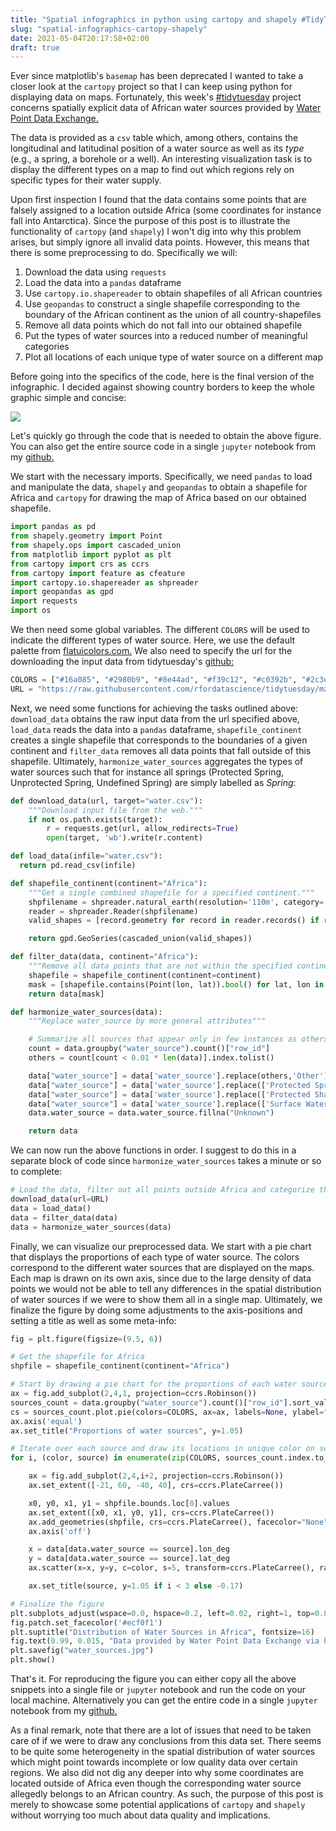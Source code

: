 ```yaml
---
title: "Spatial infographics in python using cartopy and shapely #TidyTuesday"
slug: "spatial-infographics-cartopy-shapely"
date: 2021-05-04T20:17:58+02:00
draft: true
---
```

Ever since matplotlib's `basemap` has been deprecated I wanted to take a closer look at the `cartopy` project so that I can keep using python for displaying data on maps.
Fortunately, this week's [#tidytuesday](https://github.com/rfordatascience/tidytuesday) project concerns spatially explicit data of African water sources provided by [Water Point Data Exchange.](https://data.waterpointdata.org/dataset/Water-Point-Data-Exchange-WPDx-Basic-/jfkt-jmqa)

The data is provided as a `csv` table which, among others, contains the longitudinal and latitudinal position of a water source as well as its *type* (e.g., a spring, a borehole or a well). An interesting visualization task is to display the different types on a map to find out which regions rely on specific types for their water supply.

Upon first inspection I found that the data contains some points that are falsely assigned to a location outside Africa (some coordinates for instance fall into Antarctica). Since the purpose of this post is to illustrate the functionality of `cartopy` (and `shapely`) I won't dig into why this problem arises, but simply ignore all invalid data points. However, this means that there is some preprocessing to do. Specifically we will:

1. Download the data using `requests`
2. Load the data into a `pandas` dataframe
3. Use `cartopy.io.shapereader` to obtain shapefiles of all African countries
4. Use `geopandas` to construct a single shapefile corresponding to the boundary of the African continent as the union of all country-shapefiles  
5. Remove all data points which do not fall into our obtained shapefile
6. Put the types of water sources into a reduced number of meaningful categories
7. Plot all locations of each unique type of water source on a different map

Before going into the specifics of the code, here is the final version of the infographic. I decided against showing country borders to keep the whole graphic simple and concise:

![](/img/water_sources.jpg)

Let's quickly go through the code that is needed to obtain the above figure. You can also get the entire source code in a single `jupyter` notebook from my [github.](https://github.com/marcwie/tidytuesday-challenges/blob/master/TidyTuesday%20Week%2019%202021%20-%20Water%20Sources.ipynb)

We start with the necessary imports. Specifically, we need `pandas` to load and manipulate the data, `shapely` and `geopandas` to obtain a shapefile for Africa and `cartopy` for drawing the map of Africa based on our obtained shapefile.

```python
import pandas as pd
from shapely.geometry import Point
from shapely.ops import cascaded_union
from matplotlib import pyplot as plt
from cartopy import crs as ccrs
from cartopy import feature as cfeature
import cartopy.io.shapereader as shpreader
import geopandas as gpd
import requests
import os
```
We then need some global variables. The different `COLORS` will be used to indicate the different types of water source. Here, we use the default palette from [flatuicolors.com.](https://flatuicolors.com/palette/defo) We also need to specify the url for the downloading the input data from tidytuesday's [github:](https://raw.githubusercontent.com/rfordatascience/tidytuesday/master/data/2021/2021-05-04/water.csv)
```python
COLORS = ["#16a085", "#2980b9", "#8e44ad", "#f39c12", "#c0392b", "#2c3e50", "#95a5a6"]
URL = "https://raw.githubusercontent.com/rfordatascience/tidytuesday/master/data/2021/2021-05-04/water.csv"
```

Next, we need some functions for achieving the tasks outlined above: `download_data` obtains the raw input data from the url specified above, `load_data` reads the data into a `pandas` dataframe, `shapefile_continent` creates a single shapefile that corresponds to the boundaries of a given continent and `filter_data` removes all data points that fall outside of this shapefile. Ultimately, `harmonize_water_sources` aggregates the types of water sources such that for instance all springs (Protected Spring, Unprotected Spring, Undefined Spring) are simply labelled as *Spring*:
```python
def download_data(url, target="water.csv"):
    """Download input file from the web."""
    if not os.path.exists(target):
        r = requests.get(url, allow_redirects=True)
        open(target, 'wb').write(r.content)

def load_data(infile="water.csv"):
  return pd.read_csv(infile)

def shapefile_continent(continent="Africa"):
    """Get a single combined shapefile for a specified continent."""
    shpfilename = shpreader.natural_earth(resolution='110m', category='cultural', name='admin_0_countries')
    reader = shpreader.Reader(shpfilename)
    valid_shapes = [record.geometry for record in reader.records() if record.attributes["CONTINENT"] == continent]

    return gpd.GeoSeries(cascaded_union(valid_shapes))

def filter_data(data, continent="Africa"):
    """Remove all data points that are not within the specified continent."""
    shapefile = shapefile_continent(continent=continent)
    mask = [shapefile.contains(Point(lon, lat)).bool() for lat, lon in zip(data["lat_deg"], data["lon_deg"])]
    return data[mask]

def harmonize_water_sources(data):
    """Replace water_source by more general attributes"""

    # Summarize all sources that appear only in few instances as others
    count = data.groupby("water_source").count()["row_id"]
    others = count[count < 0.01 * len(data)].index.tolist()

    data["water_source"] = data['water_source'].replace(others,'Other')
    data["water_source"] = data['water_source'].replace(['Protected Spring', 'Unprotected Spring', 'Undefined Spring'],'Spring')
    data["water_source"] = data['water_source'].replace(['Protected Shallow Well', 'Unprotected Shallow Well', 'Undefined Shallow Well'],'Shallow Well')
    data["water_source"] = data['water_source'].replace(['Surface Water (River/Stream/Lake/Pond/Dam)'],'Surface Water')
    data.water_source = data.water_source.fillna("Unknown")

    return data
```
We can now run the above functions in order. I suggest to do this in a separate block of code since `harmonize_water_sources` takes a minute or so to complete:
```python
# Load the data, filter out all points outside Africa and categorize the water sources
download_data(url=URL)
data = load_data()
data = filter_data(data)
data = harmonize_water_sources(data)
```
Finally, we can visualize our preprocessed data. We start with a pie chart that displays the proportions of each type of water source. The colors correspond to the different water sources that are displayed on the maps. Each map is drawn on its own axis, since due to the large density of data points we would not be able to tell any differences in the spatial distribution of water sources if we were to show them all in a single map. Ultimately, we finalize the figure by doing some adjustments to the axis-positions and setting a title as well as some meta-info:
```python
fig = plt.figure(figsize=(9.5, 6))

# Get the shapefile for Africa
shpfile = shapefile_continent(continent="Africa")

# Start by drawing a pie chart for the proportions of each water source
ax = fig.add_subplot(2,4,1, projection=ccrs.Robinson())
sources_count = data.groupby("water_source").count()["row_id"].sort_values(ascending=False)
cs = sources_count.plot.pie(colors=COLORS, ax=ax, labels=None, ylabel="", autopct='%1.0f%%', pctdistance=1.18, startangle=220)
ax.axis('equal')
ax.set_title("Proportions of water sources", y=1.05)

# Iterate over each source and draw its locations in unique color on separate maps
for i, (color, source) in enumerate(zip(COLORS, sources_count.index.to_list())):

    ax = fig.add_subplot(2,4,i+2, projection=ccrs.Robinson())
    ax.set_extent([-21, 60, -40, 40], crs=ccrs.PlateCarree())

    x0, y0, x1, y1 = shpfile.bounds.loc[0].values
    ax.set_extent([x0, x1, y0, y1], crs=ccrs.PlateCarree())
    ax.add_geometries(shpfile, crs=ccrs.PlateCarree(), facecolor="None")
    ax.axis('off')

    x = data[data.water_source == source].lon_deg
    y = data[data.water_source == source].lat_deg
    ax.scatter(x=x, y=y, c=color, s=5, transform=ccrs.PlateCarree(), rasterized=True)

    ax.set_title(source, y=1.05 if i < 3 else -0.17)

# Finalize the figure
plt.subplots_adjust(wspace=0.0, hspace=0.2, left=0.02, right=1, top=0.85, bottom=0.12)
fig.patch.set_facecolor('#ecf0f1')
plt.suptitle("Distribution of Water Sources in Africa", fontsize=16)
fig.text(0.99, 0.015, "Data provided by Water Point Data Exchange via https://github.com/rfordatascience/tidytuesday", ha="right")
plt.savefig("water_sources.jpg")
plt.show()
```
That's it. For reproducing the figure you can either copy all the above snippets into a single file or `jupyter` notebook and run the code on your local machine. Alternatively you can get the entire code in  a single `jupyter` notebook from my [github.](https://github.com/marcwie/tidytuesday-challenges/blob/master/TidyTuesday%20Week%2019%202021%20-%20Water%20Sources.ipynb)

As a final remark, note that there are a lot of issues that need to be taken care of if we were to draw any conclusions from this data set. There seems to be quite some heterogeneity in the spatial distribution of water sources which might point towards incomplete or low quality data over certain regions. We also did not dig any deeper into why  some coordinates are located outside of Africa even though the corresponding water source allegedly belongs to an African country. As such, the purpose of this post is merely to showcase some potential applications of `cartopy` and `shapely` without worrying too much about data quality and implications.


